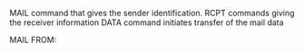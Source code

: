 MAIL command that gives the sender identification.
RCPT commands giving the receiver information
DATA command initiates transfer of the mail data

MAIL FROM: 
